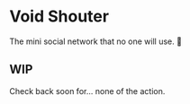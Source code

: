 # Void Shouter
The mini social network that no one will use. 👻  

## WIP
Check back soon for... none of the action.
